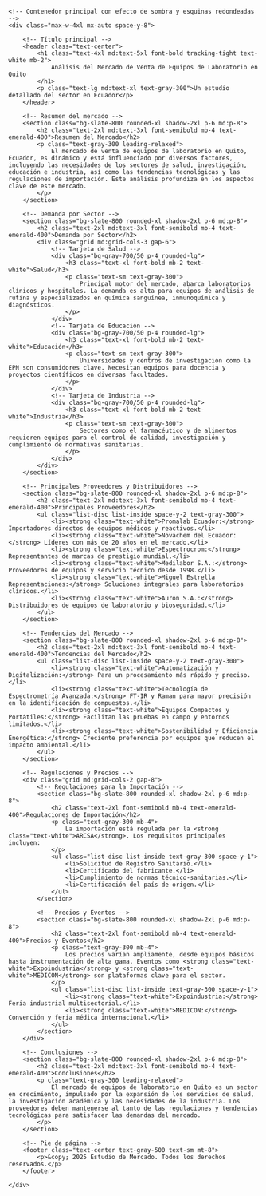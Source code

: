 <!DOCTYPE html>
<html lang="es">
<head>
    <meta charset="UTF-8">
    <meta name="viewport" content="width=device-width, initial-scale=1.0">
    <title>Análisis del Mercado de Equipos de Laboratorio en Quito</title>
    <!-- Tailwind CSS desde CDN -->
    <script src="https://cdn.tailwindcss.com"></script>
    <style>
        /* Fuente Inter */
        @import url('https://fonts.googleapis.com/css2?family=Inter:wght@400;600;700&display=swap');
        body {
            font-family: 'Inter', sans-serif;
        }
    </style>
</head>
<body class="bg-gradient-to-br from-gray-900 to-slate-800 text-gray-100 min-h-screen p-4 md:p-8">

    <!-- Contenedor principal con efecto de sombra y esquinas redondeadas -->
    <div class="max-w-4xl mx-auto space-y-8">

        <!-- Título principal -->
        <header class="text-center">
            <h1 class="text-4xl md:text-5xl font-bold tracking-tight text-white mb-2">
                Análisis del Mercado de Venta de Equipos de Laboratorio en Quito
            </h1>
            <p class="text-lg md:text-xl text-gray-300">Un estudio detallado del sector en Ecuador</p>
        </header>

        <!-- Resumen del mercado -->
        <section class="bg-slate-800 rounded-xl shadow-2xl p-6 md:p-8">
            <h2 class="text-2xl md:text-3xl font-semibold mb-4 text-emerald-400">Resumen del Mercado</h2>
            <p class="text-gray-300 leading-relaxed">
                El mercado de venta de equipos de laboratorio en Quito, Ecuador, es dinámico y está influenciado por diversos factores, incluyendo las necesidades de los sectores de salud, investigación, educación e industria, así como las tendencias tecnológicas y las regulaciones de importación. Este análisis profundiza en los aspectos clave de este mercado.
            </p>
        </section>

        <!-- Demanda por Sector -->
        <section class="bg-slate-800 rounded-xl shadow-2xl p-6 md:p-8">
            <h2 class="text-2xl md:text-3xl font-semibold mb-4 text-emerald-400">Demanda por Sector</h2>
            <div class="grid md:grid-cols-3 gap-6">
                <!-- Tarjeta de Salud -->
                <div class="bg-gray-700/50 p-4 rounded-lg">
                    <h3 class="text-xl font-bold mb-2 text-white">Salud</h3>
                    <p class="text-sm text-gray-300">
                        Principal motor del mercado, abarca laboratorios clínicos y hospitales. La demanda es alta para equipos de análisis de rutina y especializados en química sanguínea, inmunoquímica y diagnósticos.
                    </p>
                </div>
                <!-- Tarjeta de Educación -->
                <div class="bg-gray-700/50 p-4 rounded-lg">
                    <h3 class="text-xl font-bold mb-2 text-white">Educación</h3>
                    <p class="text-sm text-gray-300">
                        Universidades y centros de investigación como la EPN son consumidores clave. Necesitan equipos para docencia y proyectos científicos en diversas facultades.
                    </p>
                </div>
                <!-- Tarjeta de Industria -->
                <div class="bg-gray-700/50 p-4 rounded-lg">
                    <h3 class="text-xl font-bold mb-2 text-white">Industria</h3>
                    <p class="text-sm text-gray-300">
                        Sectores como el farmacéutico y de alimentos requieren equipos para el control de calidad, investigación y cumplimiento de normativas sanitarias.
                    </p>
                </div>
            </div>
        </section>

        <!-- Principales Proveedores y Distribuidores -->
        <section class="bg-slate-800 rounded-xl shadow-2xl p-6 md:p-8">
            <h2 class="text-2xl md:text-3xl font-semibold mb-4 text-emerald-400">Principales Proveedores</h2>
            <ul class="list-disc list-inside space-y-2 text-gray-300">
                <li><strong class="text-white">Promalab Ecuador:</strong> Importadores directos de equipos médicos y reactivos.</li>
                <li><strong class="text-white">Novachem del Ecuador:</strong> Líderes con más de 20 años en el mercado.</li>
                <li><strong class="text-white">Espectrocrom:</strong> Representantes de marcas de prestigio mundial.</li>
                <li><strong class="text-white">Medilabor S.A.:</strong> Proveedores de equipos y servicio técnico desde 1998.</li>
                <li><strong class="text-white">Miguel Estrella Representaciones:</strong> Soluciones integrales para laboratorios clínicos.</li>
                <li><strong class="text-white">Auron S.A.:</strong> Distribuidores de equipos de laboratorio y bioseguridad.</li>
            </ul>
        </section>

        <!-- Tendencias del Mercado -->
        <section class="bg-slate-800 rounded-xl shadow-2xl p-6 md:p-8">
            <h2 class="text-2xl md:text-3xl font-semibold mb-4 text-emerald-400">Tendencias del Mercado</h2>
            <ul class="list-disc list-inside space-y-2 text-gray-300">
                <li><strong class="text-white">Automatización y Digitalización:</strong> Para un procesamiento más rápido y preciso.</li>
                <li><strong class="text-white">Tecnología de Espectrometría Avanzada:</strong> FT-IR y Raman para mayor precisión en la identificación de compuestos.</li>
                <li><strong class="text-white">Equipos Compactos y Portátiles:</strong> Facilitan las pruebas en campo y entornos limitados.</li>
                <li><strong class="text-white">Sostenibilidad y Eficiencia Energética:</strong> Creciente preferencia por equipos que reducen el impacto ambiental.</li>
            </ul>
        </section>

        <!-- Regulaciones y Precios -->
        <div class="grid md:grid-cols-2 gap-8">
            <!-- Regulaciones para la Importación -->
            <section class="bg-slate-800 rounded-xl shadow-2xl p-6 md:p-8">
                <h2 class="text-2xl font-semibold mb-4 text-emerald-400">Regulaciones de Importación</h2>
                <p class="text-gray-300 mb-4">
                    La importación está regulada por la <strong class="text-white">ARCSA</strong>. Los requisitos principales incluyen:
                </p>
                <ul class="list-disc list-inside text-gray-300 space-y-1">
                    <li>Solicitud de Registro Sanitario.</li>
                    <li>Certificado del fabricante.</li>
                    <li>Cumplimiento de normas técnico-sanitarias.</li>
                    <li>Certificación del país de origen.</li>
                </ul>
            </section>

            <!-- Precios y Eventos -->
            <section class="bg-slate-800 rounded-xl shadow-2xl p-6 md:p-8">
                <h2 class="text-2xl font-semibold mb-4 text-emerald-400">Precios y Eventos</h2>
                <p class="text-gray-300 mb-4">
                    Los precios varían ampliamente, desde equipos básicos hasta instrumentación de alta gama. Eventos como <strong class="text-white">Expoindustria</strong> y <strong class="text-white">MEDICON</strong> son plataformas clave para el sector.
                </p>
                <ul class="list-disc list-inside text-gray-300 space-y-1">
                    <li><strong class="text-white">Expoindustria:</strong> Feria industrial multisectorial.</li>
                    <li><strong class="text-white">MEDICON:</strong> Convención y feria médica internacional.</li>
                </ul>
            </section>
        </div>

        <!-- Conclusiones -->
        <section class="bg-slate-800 rounded-xl shadow-2xl p-6 md:p-8">
            <h2 class="text-2xl md:text-3xl font-semibold mb-4 text-emerald-400">Conclusiones</h2>
            <p class="text-gray-300 leading-relaxed">
                El mercado de equipos de laboratorio en Quito es un sector en crecimiento, impulsado por la expansión de los servicios de salud, la investigación académica y las necesidades de la industria. Los proveedores deben mantenerse al tanto de las regulaciones y tendencias tecnológicas para satisfacer las demandas del mercado.
            </p>
        </section>

        <!-- Pie de página -->
        <footer class="text-center text-gray-500 text-sm mt-8">
            <p>&copy; 2025 Estudio de Mercado. Todos los derechos reservados.</p>
        </footer>

    </div>

</body>
</html>
